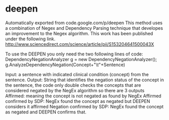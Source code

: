 # deepen
Automatically exported from code.google.com/p/deepen
This method uses a combination of Negex and Dependency Parsing technique that developes an improvement to the Negex algorithm. 
This work has been published under the following link.
http://www.sciencedirect.com/science/article/pii/S153204641500043X

To use the DEEPEN you only need the two following lines of code:
DependencyNegationAnalyzer g       = new DependencyNegationAnalyzer();
g.AnalyzeDependencyNegation(Concept+"\t"+Sentence)

Input: a sentence with  indicated clinical condition (concept) from the sentence.
Output: String that identifies the negation status of the concept in the sentence,
the code only double checks the concepts that are considered negated by the NegEx algorithm so there are 3 outputs
Affirmed: meaning the concept is not negated as found by NegEx
Affirmed confirmed by SDP: NegEx found the concept as negated but DEEPEN considers it affirmed 
Negation confirmed by SDP: NegEx found the concept as negated and DEEPEN  confirms that.
